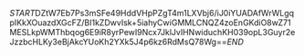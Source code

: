 $START$DZtW7Eb7Ps3mSFe49HddVHpPZgT4m1LXVbj6/iJ0iYUADAfWrWLgqpIKkXOuazdXGcFZ/BI1kZDwvIsk+5iahyCwiGMMLCNQZ4zoEnGKdiO8wZ71MESLkpWMThbqog6E9iR8yrPewI9Ncx7JklJvIHNwiduchKH039opL3Guyr2eJzzbcHLKy3eBjAkcYUoKh2YXk5J4p6kz6RdMsQ78Wg==$END$